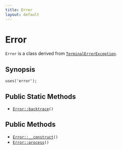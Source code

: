 ```yaml
---
title: Error
layout: default
---
```


# Error

<code>Error</code> is a class derived from <code><a href="TerminalErrorException">TerminalErrorException</a></code>.

## Synopsis

<pre><code>uses('error');
</code></pre>
## Public Static Methods

* <code><a href="Error%3A%3Abacktrace">Error::backtrace</a>()</code>

## Public Methods

* <code><a href="Error%3A%3A__construct">Error::__construct</a>()</code>
* <code><a href="Error%3A%3Aprocess">Error::process</a>()</code>

